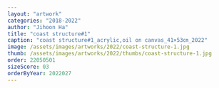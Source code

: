 ```yaml
---
layout: "artwork"
categories: "2018-2022"
author: "Jihoon Ha"
title: "coast structure#1"
caption: "coast structure#1_acrylic,oil on canvas_41×53㎝_2022"
image: /assets/images/artworks/2022/coast-structure-1.jpg
thumb: /assets/images/artworks/2022/thumbs/coast-structure-1.jpg
order: 22050501
sizeScore: 03
orderByYear: 2022027
---
```

